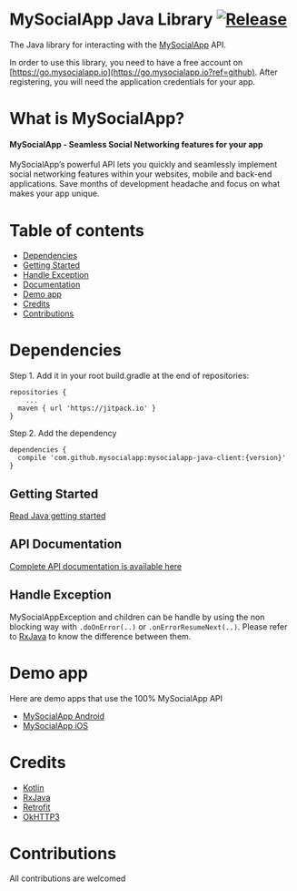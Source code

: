 # MySocialApp Java Library [![Release](https://jitpack.io/v/MySocialApp/mysocialapp-java-client.svg)](https://jitpack.io/#MySocialApp/mysocialapp-java-client)

The Java library for interacting with the [MySocialApp](https://mysocialapp.io?ref=github) API.

In order to use this library, you need to have a free account on [https://go.mysocialapp.io](https://go.mysocialapp.io?ref=github). After registering, you will need the application credentials for your app.

# What is MySocialApp?
#### MySocialApp - Seamless Social Networking features for your app

MySocialApp’s powerful API lets you quickly and seamlessly implement social networking features within your websites, mobile and back-end applications. Save months of development headache and focus on what makes your app unique.

# Table of contents

- [Dependencies](#dependencies)
- [Getting Started](#getting-started)
- [Handle Exception](#handle-exception)
- [Documentation](https://docs.mysocialapp.io/v1.0/docs/documentation-introduction)
- [Demo app](#demo-app)
- [Credits](#credits)
- [Contributions](#contributions)

# Dependencies

Step 1. Add it in your root build.gradle at the end of repositories:
```
repositories {
	...
  maven { url 'https://jitpack.io' }
}
```

Step 2. Add the dependency
```
dependencies {
  compile 'com.github.mysocialapp:mysocialapp-java-client:{version}'
}
```

## Getting Started

[Read Java getting started](https://docs.mysocialapp.io/v1.0/docs/quick-start-java?ref=github)

## API Documentation

[Complete API documentation is available here](https://docs.mysocialapp.io/reference?ref=github)

## Handle Exception

MySocialAppException and children can be handle by using the non blocking way with `.doOnError(..)` or `.onErrorResumeNext(..)`. Please refer to [RxJava](https://github.com/ReactiveX/RxJava) to know the difference between them.

# Demo app

Here are demo apps that use the 100% MySocialApp API

* [MySocialApp Android](https://play.google.com/store/apps/details?id=io.mysocialapp.android)
* [MySocialApp iOS](https://itunes.apple.com/fr/app/mysocialapp-your-social-app/id1351250650)

# Credits

* [Kotlin](https://kotlinlang.org/)
* [RxJava](https://github.com/ReactiveX/RxJava)
* [Retrofit](http://square.github.io/retrofit/)
* [OkHTTP3](https://github.com/square/okhttp)

# Contributions

All contributions are welcomed
